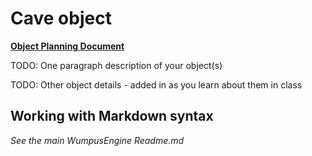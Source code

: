 # Cave object
**[Object Planning Document](https://docs.google.com/document/d/1YmvMNZMWF5rvpul4M-aOavbmnlGPqX08FIzTjkmT9Rg/edit?usp=sharing)**

TODO: One paragraph description of your object(s)

TODO: Other object details - added in as you learn about them in class

## Working with Markdown syntax

_See the main WumpusEngine Readme.md_
